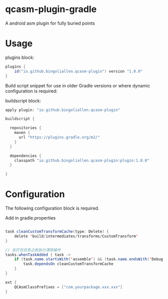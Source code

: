 # qcasm-plugin-gradle

A android asm plugin for fully buried points

# Usage
plugins block:
```Java
plugins {
    id("io.github.bingoliallen.qcasm-plugin") version "1.0.0"
}
```
Build script snippet for use in older Gradle versions or where dynamic configuration is required:

buildscript block:
```Java
apply plugin: "io.github.bingoliallen.qcasm-plugin"

buildscript {

  repositories {
    maven {
      url "https://plugins.gradle.org/m2/"
    }
  }

  dependencies {
    classpath "io.github.bingoliallen.qcasm-plugin:plugin:1.0.0"
  }

}

```

# Configuration
The following configuration block is required.

Add in gradle.properties
```Java

task cleanCustomTransformCache(type: Delete) {
    delete 'build/intermediates/transforms/CustomTransform'
}

// 在打包任务之前执行清除操作
tasks.whenTaskAdded { task ->
    if (task.name.startsWith('assemble') && (task.name.endsWith('Debug') || task.name.startsWith('Release'))) {
        task.dependsOn cleanCustomTransformCache
    }
}

ext {
    QCAsmClassPrefixes = ["com.yourpackage.xxx.xxx"]
}

```


